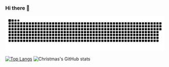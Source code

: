 ### Hi there 👋
![亮色](https://raw.githubusercontent.com/billqualls7/billqualls7/output/github-contribution-grid-snake.svg)

<!--
**billqualls7/billqualls7** is a ✨ _special_ ✨ repository because its `README.md` (this file) appears on your GitHub profile.

Here are some ideas to get you started:

- 🔭 I’m currently working on ...
- 🌱 I’m currently learning ...
- 👯 I’m looking to collaborate on ...
- 🤔 I’m looking for help with ...
- 💬 Ask me about ...
- 📫 How to reach me: ...
- 😄 Pronouns: ...
- ⚡ Fun fact: ...
-->
[![Top Langs](https://github-readme-stats.vercel.app/api/top-langs/?username=billqualls7)](https://github.com/billqualls7/github-readme-stats)
![Christmas's GitHub stats](https://github-readme-stats.vercel.app/api?username=billqualls7&show_icons=true&theme=tokyonight)
